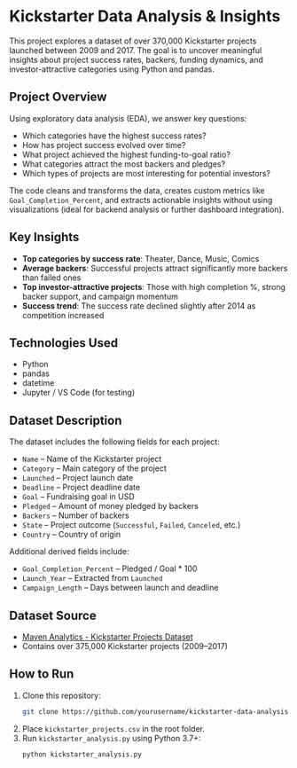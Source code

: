 # Kickstarter Data Analysis & Insights

This project explores a dataset of over 370,000 Kickstarter projects launched between 2009 and 2017. The goal is to uncover meaningful insights about project success rates, backers, funding dynamics, and investor-attractive categories using Python and pandas.

##  Project Overview

Using exploratory data analysis (EDA), we answer key questions:

- Which categories have the highest success rates?
- How has project success evolved over time?
- What project achieved the highest funding-to-goal ratio?
- What categories attract the most backers and pledges?
- Which types of projects are most interesting for potential investors?

The code cleans and transforms the data, creates custom metrics like `Goal_Completion_Percent`, and extracts actionable insights without using visualizations (ideal for backend analysis or further dashboard integration).

##  Key Insights

- **Top categories by success rate**: Theater, Dance, Music, Comics
- **Average backers**: Successful projects attract significantly more backers than failed ones
- **Top investor-attractive projects**: Those with high completion %, strong backer support, and campaign momentum
- **Success trend**: The success rate declined slightly after 2014 as competition increased

##  Technologies Used

- Python
- pandas
- datetime
- Jupyter / VS Code (for testing)

##  Dataset Description

The dataset includes the following fields for each project:

- `Name` – Name of the Kickstarter project
- `Category` – Main category of the project
- `Launched` – Project launch date
- `Deadline` – Project deadline date
- `Goal` – Fundraising goal in USD
- `Pledged` – Amount of money pledged by backers
- `Backers` – Number of backers
- `State` – Project outcome (`Successful`, `Failed`, `Canceled`, etc.)
- `Country` – Country of origin

Additional derived fields include:

- `Goal_Completion_Percent` – Pledged / Goal * 100
- `Launch_Year` – Extracted from `Launched`
- `Campaign_Length` – Days between launch and deadline

##  Dataset Source

-  [Maven Analytics - Kickstarter Projects Dataset](https://mavenanalytics.io/project/19318)
- Contains over 375,000 Kickstarter projects (2009–2017)

##  How to Run

1. Clone this repository:
   ```bash
   git clone https://github.com/yourusername/kickstarter-data-analysis-insights.git
   ```
2. Place `kickstarter_projects.csv` in the root folder.
3. Run `kickstarter_analysis.py` using Python 3.7+:
   ```bash
   python kickstarter_analysis.py
   ```

